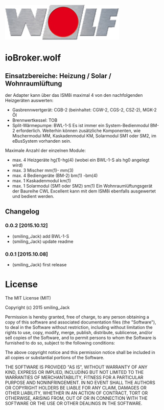 ![Logo](admin/wolf_logo.png)
# ioBroker.wolf

## Einsatzbereiche: Heizung / Solar / Wohnraumlüftung
der Adapter kann über das ISM8i maximal 4  von den nachfolgenden Heizgeräten auswerten:
  * Gasbrennwertgerät: CGB-2 (beinhaltet: CGW-2, CGS-2, CSZ-2), MGK-2 Öl
  * Brennwertkessel:   TOB 
  * Split-Wärmepumpe:  BWL-1-S 
  Es ist immer ein System-Bedienmodul BM-2 erforderlich. 
  Weiterhin können zusätzliche Komponenten, wie Mischermodul MM, Kaskadenmodul KM, Solarmodul SM1 oder SM2, im eBusSystem vorhanden sein. 
  
  
  Maximale Anzahl der einzelnen Module: 
  * max. 4 Heizgeräte hg(1)-hg(4)  (wobei ein BWL-1-S als hg0 angelegt wird)
  * max. 3 Mischer mm(1)- mm(3)
  * max. 4 Bediengeräte (BM-2) bm(1) -bm(4)
  * max. 1 Kaskadenmodul km(1) 
  * max. 1 Solarmodul (SM1 oder SM2) sm(1) 
  Ein Wohnraumlüftungsgerät der Baureihe CWL Excellent kann mit dem ISM8i ebenfalls ausgewertet und bedient werden. 


## Changelog

### 0.0.2 [2015.10.12]
* (smiling_Jack) add BWL-1-S
* (smiling_Jack) update readme

### 0.0.1 [2015.10.08]
* (smiling_Jack) first release






# License

The MIT License (MIT)

Copyright (c) 2015 smiling_Jack

Permission is hereby granted, free of charge, to any person obtaining a copy of this software and associated documentation files (the "Software"), to deal in the Software without restriction, including without limitation the rights to use, copy, modify, merge, publish, distribute, sublicense, and/or sell copies of the Software, and to permit persons to whom the Software is furnished to do so, subject to the following conditions:

The above copyright notice and this permission notice shall be included in all copies or substantial portions of the Software.

THE SOFTWARE IS PROVIDED "AS IS", WITHOUT WARRANTY OF ANY KIND, EXPRESS OR IMPLIED, INCLUDING BUT NOT LIMITED TO THE WARRANTIES OF MERCHANTABILITY, FITNESS FOR A PARTICULAR PURPOSE AND NONINFRINGEMENT. IN NO EVENT SHALL THE AUTHORS OR COPYRIGHT HOLDERS BE LIABLE FOR ANY CLAIM, DAMAGES OR OTHER LIABILITY, WHETHER IN AN ACTION OF CONTRACT, TORT OR OTHERWISE, ARISING FROM, OUT OF OR IN CONNECTION WITH THE SOFTWARE OR THE USE OR OTHER DEALINGS IN THE SOFTWARE.